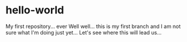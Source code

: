 # hello-world
My first repository... ever
Well well... this is my first branch and I am not sure what I'm doing just yet...
Let's see where this will lead us...
